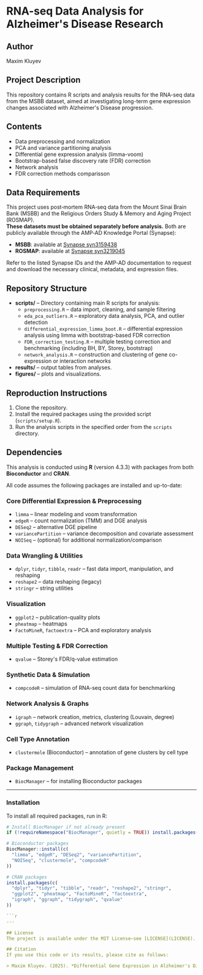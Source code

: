 # RNA-seq Data Analysis for Alzheimer's Disease Research

## Author
Maxim Kluyev

## Project Description
This repository contains R scripts and analysis results for the RNA-seq data from the MSBB dataset, aimed at investigating long-term gene expression changes associated with Alzheimer's Disease progression.

## Contents
- Data preprocessing and normalization
- PCA and variance partitioning analysis
- Differential gene expression analysis (limma-voom)
- Bootstrap-based false discovery rate (FDR) correction
- Network analysis
- FDR correction methods comparisson

## Data Requirements

This project uses post‑mortem RNA‑seq data from the Mount Sinai Brain Bank (MSBB) and the Religious Orders Study & Memory and Aging Project (ROSMAP).  
**These datasets must be obtained separately before analysis.** Both are publicly available through the AMP‑AD Knowledge Portal (Synapse):

- **MSBB**: available at [Synapse syn3159438](https://www.synapse.org/Synapse:syn3159438)
- **ROSMAP**: available at [Synapse syn3219045](https://www.synapse.org/Synapse:syn3219045)

Refer to the listed Synapse IDs and the AMP‑AD documentation to request and download the necessary clinical, metadata, and expression files.


## Repository Structure
- **scripts/** – Directory containing main R scripts for analysis:
    - `preprocessing.R` – data import, cleaning, and sample filtering
    - `eda_pca_outliers.R` – exploratory data analysis, PCA, and outlier detection
    - `differential_expression_limma_boot.R` – differential expression analysis using limma with bootstrap-based FDR correction
    - `FDR_correction_testing.R` – multiple testing correction and benchmarking (including BH, BY, Storey, bootstrap)
    - `network_analysis.R` – construction and clustering of gene co-expression or interaction networks
- **results/** – output tables from analyses.
- **figures/** – plots and visualizations.

## Reproduction Instructions
1. Clone the repository.
2. Install the required packages using the provided script (`scripts/setup.R`).
3. Run the analysis scripts in the specified order from the `scripts` directory.


## Dependencies

This analysis is conducted using **R** (version 4.3.3) with packages from both **Bioconductor** and **CRAN**.

All code assumes the following packages are installed and up-to-date:

### Core Differential Expression & Preprocessing
- `limma` – linear modeling and voom transformation
- `edgeR` – count normalization (TMM) and DGE analysis
- `DESeq2` – alternative DGE pipeline
- `variancePartition` – variance decomposition and covariate assessment
- `NOISeq` – (optional) for additional normalization/comparison

### Data Wrangling & Utilities
- `dplyr`, `tidyr`, `tibble`, `readr` – fast data import, manipulation, and reshaping
- `reshape2` – data reshaping (legacy)
- `stringr` – string utilities

### Visualization
- `ggplot2` – publication-quality plots
- `pheatmap` – heatmaps
- `FactoMineR`, `factoextra` – PCA and exploratory analysis

### Multiple Testing & FDR Correction
- `qvalue` – Storey's FDR/q-value estimation

### Synthetic Data & Simulation
- `compcodeR` – simulation of RNA-seq count data for benchmarking

### Network Analysis & Graphs
- `igraph` – network creation, metrics, clustering (Louvain, degree)
- `ggraph`, `tidygraph` – advanced network visualization

### Cell Type Annotation
- `clustermole` (Bioconductor) – annotation of gene clusters by cell type

### Package Management
- `BiocManager` – for installing Bioconductor packages

---

### Installation

To install all required packages, run in R:

```r
# Install BiocManager if not already present
if (!requireNamespace("BiocManager", quietly = TRUE)) install.packages("BiocManager")

# Bioconductor packages
BiocManager::install(c(
  "limma", "edgeR", "DESeq2", "variancePartition", 
  "NOISeq", "clustermole", "compcodeR"
))

# CRAN packages
install.packages(c(
  "dplyr", "tidyr", "tibble", "readr", "reshape2", "stringr",
  "ggplot2", "pheatmap", "FactoMineR", "factoextra",
  "igraph", "ggraph", "tidygraph", "qvalue"
))

```r
---

## License
The project is available under the MIT License—see [LICENSE](LICENSE).

## Citation
If you use this code or its results, please cite as follows:

> Maxim Kluyev. (2025). *Differential Gene Expression in Alzheimer's Disease* [GitHub Repository]. URL: <repository-url>

